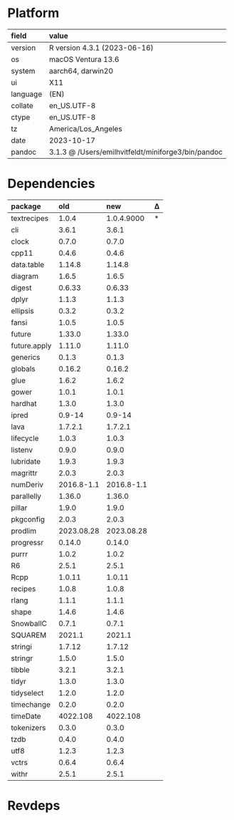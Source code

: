 # Platform

|field    |value                                              |
|:--------|:--------------------------------------------------|
|version  |R version 4.3.1 (2023-06-16)                       |
|os       |macOS Ventura 13.6                                 |
|system   |aarch64, darwin20                                  |
|ui       |X11                                                |
|language |(EN)                                               |
|collate  |en_US.UTF-8                                        |
|ctype    |en_US.UTF-8                                        |
|tz       |America/Los_Angeles                                |
|date     |2023-10-17                                         |
|pandoc   |3.1.3 @ /Users/emilhvitfeldt/miniforge3/bin/pandoc |

# Dependencies

|package      |old        |new        |Δ  |
|:------------|:----------|:----------|:--|
|textrecipes  |1.0.4      |1.0.4.9000 |*  |
|cli          |3.6.1      |3.6.1      |   |
|clock        |0.7.0      |0.7.0      |   |
|cpp11        |0.4.6      |0.4.6      |   |
|data.table   |1.14.8     |1.14.8     |   |
|diagram      |1.6.5      |1.6.5      |   |
|digest       |0.6.33     |0.6.33     |   |
|dplyr        |1.1.3      |1.1.3      |   |
|ellipsis     |0.3.2      |0.3.2      |   |
|fansi        |1.0.5      |1.0.5      |   |
|future       |1.33.0     |1.33.0     |   |
|future.apply |1.11.0     |1.11.0     |   |
|generics     |0.1.3      |0.1.3      |   |
|globals      |0.16.2     |0.16.2     |   |
|glue         |1.6.2      |1.6.2      |   |
|gower        |1.0.1      |1.0.1      |   |
|hardhat      |1.3.0      |1.3.0      |   |
|ipred        |0.9-14     |0.9-14     |   |
|lava         |1.7.2.1    |1.7.2.1    |   |
|lifecycle    |1.0.3      |1.0.3      |   |
|listenv      |0.9.0      |0.9.0      |   |
|lubridate    |1.9.3      |1.9.3      |   |
|magrittr     |2.0.3      |2.0.3      |   |
|numDeriv     |2016.8-1.1 |2016.8-1.1 |   |
|parallelly   |1.36.0     |1.36.0     |   |
|pillar       |1.9.0      |1.9.0      |   |
|pkgconfig    |2.0.3      |2.0.3      |   |
|prodlim      |2023.08.28 |2023.08.28 |   |
|progressr    |0.14.0     |0.14.0     |   |
|purrr        |1.0.2      |1.0.2      |   |
|R6           |2.5.1      |2.5.1      |   |
|Rcpp         |1.0.11     |1.0.11     |   |
|recipes      |1.0.8      |1.0.8      |   |
|rlang        |1.1.1      |1.1.1      |   |
|shape        |1.4.6      |1.4.6      |   |
|SnowballC    |0.7.1      |0.7.1      |   |
|SQUAREM      |2021.1     |2021.1     |   |
|stringi      |1.7.12     |1.7.12     |   |
|stringr      |1.5.0      |1.5.0      |   |
|tibble       |3.2.1      |3.2.1      |   |
|tidyr        |1.3.0      |1.3.0      |   |
|tidyselect   |1.2.0      |1.2.0      |   |
|timechange   |0.2.0      |0.2.0      |   |
|timeDate     |4022.108   |4022.108   |   |
|tokenizers   |0.3.0      |0.3.0      |   |
|tzdb         |0.4.0      |0.4.0      |   |
|utf8         |1.2.3      |1.2.3      |   |
|vctrs        |0.6.4      |0.6.4      |   |
|withr        |2.5.1      |2.5.1      |   |

# Revdeps

